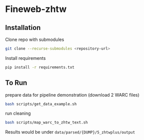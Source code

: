 # Fineweb-zhtw

## Installation
Clone repo with submodules
```bash
git clone --recurse-submodules <repository-url>
```

Install requirements
```bash
pip install -r requirements.txt
```

## To Run
prepare data for pipeline demonstration (download 2 WARC files)
```bash
bash scripts/get_data_example.sh
```

run cleaning
```bash
bash scripts/map_warc_to_zhtw_text.sh
```
Results would be under `data/parsed/{DUMP}/5_zhtwplus/output`



